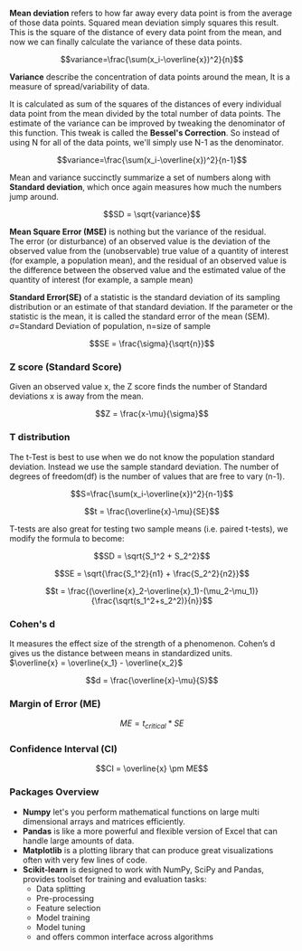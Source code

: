 **Mean deviation** refers to how far away every data point is from the average of those data points. Squared mean deviation simply squares this result. This is the square of the distance of every data point from the mean, and now we can finally calculate the variance of these data points.

$$variance=\frac{\sum(x_i-\overline{x})^2}{n}$$

**Variance** describe the concentration of data points around the mean, It is a measure of spread/variability of data. 

It is calculated as sum of the squares of the distances of every individual data point from the mean divided by the total number of data points. The estimate of the variance can be improved by tweaking the denominator of this function. This tweak is called the **Bessel's Correction**. So instead of using N for all of the data points, we'll simply use N-1 as the denominator.

$$variance=\frac{\sum(x_i-\overline{x})^2}{n-1}$$

Mean and variance succinctly summarize a set of numbers along with **Standard deviation**, which once again measures how much the numbers jump around.

$$SD = \sqrt{variance}$$

**Mean Square Error (MSE)** is nothing but the variance of the residual.  
The error (or disturbance) of an observed value is the deviation of the observed value from the (unobservable) true value of a quantity of interest (for example, a population mean), and the residual of an observed value is the difference between the observed value and the estimated value of the quantity of interest (for example, a sample mean)

**Standard Error(SE)** of a statistic is the standard deviation of its sampling distribution or an estimate of that standard deviation. If the parameter or the statistic is the mean, it is called the standard error of the mean (SEM).  
$\sigma$=Standard Deviation of population, n=size of sample

$$SE = \frac{\sigma}{\sqrt{n}}$$

### Z score (Standard Score)
Given an observed value x, the Z score finds the number of Standard deviations x is away from the mean.

$$Z = \frac{x-\mu}{\sigma}$$

### T distribution
The t-Test is best to use when we do not know the population standard deviation. Instead we use the sample standard deviation.
The number of degrees of freedom(df) is the number of values that are free to vary (n-1).

$$S=\frac{\sum(x_i-\overline{x})^2}{n-1}$$

$$t = \frac{\overline{x}-\mu}{SE}$$

T-tests are also great for testing two sample means (i.e. paired t-tests), we modify the formula to become:

$$SD = \sqrt{S_1^2 + S_2^2}$$

$$SE = \sqrt{\frac{S_1^2}{n1} + \frac{S_2^2}{n2}}$$

$$t = \frac{(\overline{x}_2-\overline{x}_1)-(\mu_2-\mu_1)}{\frac{\sqrt(s_1^2+s_2^2)}{n}}$$

### Cohen's d
It measures the effect size of the strength of a phenomenon. Cohen’s d gives us the distance between means in standardized units.  
$\overline{x} = \overline{x_1} - \overline{x_2}$

$$d = \frac{\overline{x}-\mu}{S}$$

### Margin of Error (ME)
$$ME = t_{critical} * SE$$

### Confidence Interval (CI)
$$CI = \overline{x} \pm ME$$

### Packages Overview
- **Numpy** let's you perform mathematical functions on large multi dimensional arrays and matrices efficiently.
- **Pandas** is like a more powerful and flexible version of Excel that can handle large amounts of data.
- **Matplotlib** is a plotting library that can produce great visualizations often with very few lines of code.
- **Scikit-learn** is designed to work with NumPy, SciPy and Pandas, provides toolset for training and evaluation tasks:
    - Data splitting
    - Pre-processing
    - Feature selection
    - Model training
    - Model tuning
    - and offers common interface across algorithms